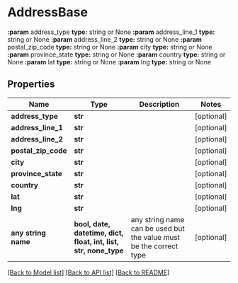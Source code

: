 # AddressBase

**:param** address_type                        **type:** string or None  **:param** address_line_1                      **type:** string or None  **:param** address_line_2                      **type:** string or None  **:param** postal_zip_code                     **type:** string or None  **:param** city                                **type:** string or None  **:param** province_state                      **type:** string or None  **:param** country                             **type:** string or None  **:param** lat                                 **type:** string or None  **:param** lng                                 **type:** string or None

## Properties
Name | Type | Description | Notes
------------ | ------------- | ------------- | -------------
**address_type** | **str** |  | [optional] 
**address_line_1** | **str** |  | [optional] 
**address_line_2** | **str** |  | [optional] 
**postal_zip_code** | **str** |  | [optional] 
**city** | **str** |  | [optional] 
**province_state** | **str** |  | [optional] 
**country** | **str** |  | [optional] 
**lat** | **str** |  | [optional] 
**lng** | **str** |  | [optional] 
**any string name** | **bool, date, datetime, dict, float, int, list, str, none_type** | any string name can be used but the value must be the correct type | [optional]

[[Back to Model list]](../README.md#documentation-for-models) [[Back to API list]](../README.md#documentation-for-api-endpoints) [[Back to README]](../README.md)


